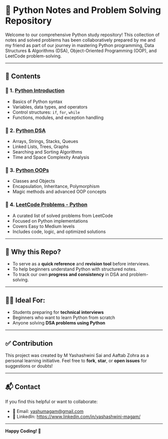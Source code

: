 # 🐍 Python Notes and Problem Solving Repository

Welcome to our comprehensive Python study repository! This collection of notes and solved problems has been collaboratively prepared by me and my friend as part of our journey in mastering Python programming, Data Structures & Algorithms (DSA), Object-Oriented Programming (OOP), and LeetCode problem-solving.

---

## 📘 Contents

### 🔹 1. [Python Introduction](./python_introduction.pdf)
- Basics of Python syntax
- Variables, data types, and operators
- Control structures: `if`, `for`, `while`
- Functions, modules, and exception handling

### 🔹 2. [Python DSA](./python_dsa.pdf)
- Arrays, Strings, Stacks, Queues
- Linked Lists, Trees, Graphs
- Searching and Sorting Algorithms
- Time and Space Complexity Analysis

### 🔹 3. [Python OOPs](./python_oops.pdf)
- Classes and Objects
- Encapsulation, Inheritance, Polymorphism
- Magic methods and advanced OOP concepts

### 🔹 4. [LeetCode Problems - Python](./leetcode_problems.pdf)
- A curated list of solved problems from LeetCode
- Focused on Python implementations
- Covers Easy to Medium levels
- Includes code, logic, and optimized solutions

---

## 🚀 Why this Repo?

- To serve as a **quick reference** and **revision tool** before interviews.
- To help beginners understand Python with structured notes.
- To track our own **progress and consistency** in DSA and problem-solving.

---

## 👩‍💻 Ideal For:

- Students preparing for **technical interviews**
- Beginners who want to learn Python from scratch
- Anyone solving **DSA problems using Python**

---

## ✅ Contribution

This project was created by M Yashashwini Sai and Aaftab Zohra as a personal learning initiative. Feel free to **fork**, **star**, or **open issues** for suggestions or doubts!

---

## 📬 Contact

If you find this helpful or want to collaborate:
- 📧 Email: yashumagam@gmail.com
- 💼 LinkedIn: https://www.linkedin.com/in/yashashwini-magam/

---

**Happy Coding! 🚀**
